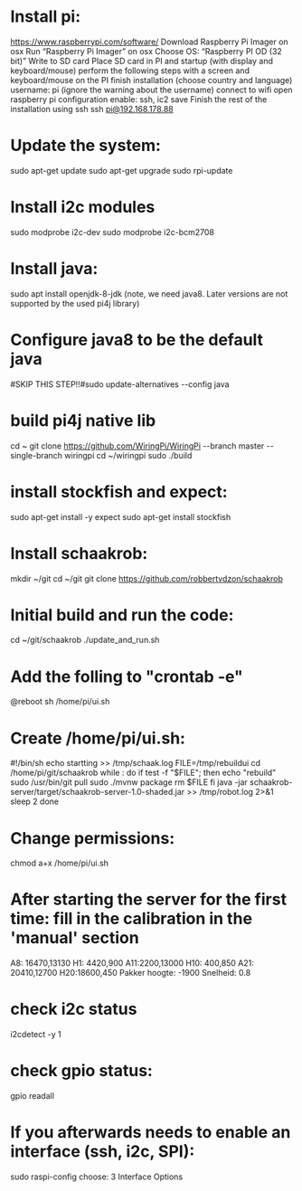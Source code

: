 # Install pi:
https://www.raspberrypi.com/software/
Download Raspberry Pi Imager on osx
Run “Raspberry Pi Imager” on osx
Choose OS: “Raspberry PI OD (32 bit)”
Write to SD card
Place SD card in PI and startup (with display and keyboard/mouse)
perform the following steps with a screen and keyboard/mouse on the PI
finish installation (choose country and language)
username: pi (ignore the warning about the username)
connect to wifi
open raspberry pi configuration
enable: ssh, ic2
save
Finish the rest of the installation using ssh
ssh pi@192.168.178.88

# Update the system:
sudo apt-get update
sudo apt-get upgrade
sudo rpi-update

# Install i2c modules 
sudo modprobe i2c-dev
sudo modprobe i2c-bcm2708

# Install java:
sudo apt install openjdk-8-jdk
(note, we need java8. Later versions are not supported by the used pi4j library)


# Configure java8 to be the default java
#SKIP THIS STEP!!#sudo update-alternatives --config java

# build pi4j native lib
cd ~
git clone https://github.com/WiringPi/WiringPi --branch master --single-branch wiringpi
cd ~/wiringpi
sudo ./build

# install stockfish and expect:
sudo apt-get install -y expect
sudo apt-get install stockfish

# Install schaakrob:
mkdir ~/git
cd ~/git
git clone https://github.com/robbertvdzon/schaakrob

# Initial build and run the code:
cd ~/git/schaakrob
./update_and_run.sh

# Add the folling to  "crontab -e"
@reboot sh /home/pi/ui.sh

# Create /home/pi/ui.sh:
#!/bin/sh
echo startting >> /tmp/schaak.log
FILE=/tmp/rebuildui
cd /home/pi/git/schaakrob
while :
do
if test -f "$FILE"; then
echo "rebuild"
sudo /usr/bin/git pull
sudo ./mvnw package
rm $FILE
fi
java -jar schaakrob-server/target/schaakrob-server-1.0-shaded.jar >> /tmp/robot.log  2>&1
sleep 2
done

# Change permissions:
chmod a+x /home/pi/ui.sh

# After starting the server for the first time: fill in the calibration in the 'manual' section
A8: 16470,13130
H1: 4420,900
A11:2200,13000
H10: 400,850
A21: 20410,12700
H20:18600,450
Pakker hoogte: -1900
Snelheid: 0.8

# check i2c status
i2cdetect -y 1

# check gpio status:
gpio readall

# If you afterwards needs to enable an interface (ssh, i2c, SPI):
sudo raspi-config
choose: 3 Interface Options
